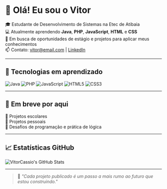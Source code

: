 # 👋 Olá! Eu sou o Vitor

🎓 Estudante de Desenvolvimento de Sistemas na Etec de Atibaia  
💻 Atualmente aprendendo **Java**, **PHP**, **JavaScript**, **HTML** e **CSS**  
🚀 Em busca de oportunidades de estágio e projetos para aplicar meus conhecimentos  
📫 Contato: vitor@email.com | [LinkedIn](https://linkedin.com/in/seu-perfil)

---

## 🚀 Tecnologias em aprendizado

![Java](https://img.shields.io/badge/Java-ED8B00?style=for-the-badge&logo=java&logoColor=white)
![PHP](https://img.shields.io/badge/PHP-777BB4?style=for-the-badge&logo=php&logoColor=white)
![JavaScript](https://img.shields.io/badge/JavaScript-F7DF1E?style=for-the-badge&logo=javascript&logoColor=black)
![HTML5](https://img.shields.io/badge/HTML5-E34F26?style=for-the-badge&logo=html5&logoColor=white)
![CSS3](https://img.shields.io/badge/CSS3-1572B6?style=for-the-badge&logo=css3&logoColor=white)

---

## 📌 Em breve por aqui

📁 Projetos escolares  
📁 Projetos pessoais  
📁 Desafios de programação e prática de lógica  

---

## 📈 Estatísticas GitHub

![VitorCassio's GitHub Stats](https://github-readme-stats.vercel.app/api?username=VitorCassio&show_icons=true&theme=tokyonight)

---

> 💬 *"Cada projeto publicado é um passo a mais rumo ao futuro que estou construindo."*
